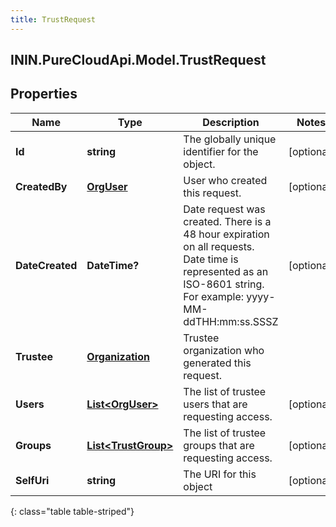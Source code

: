 ```yaml
---
title: TrustRequest
---
```

## ININ.PureCloudApi.Model.TrustRequest

## Properties

|Name | Type | Description | Notes|
|------------ | ------------- | ------------- | -------------|
| **Id** | **string** | The globally unique identifier for the object. | [optional] |
| **CreatedBy** | [**OrgUser**](OrgUser.html) | User who created this request. | [optional] |
| **DateCreated** | **DateTime?** | Date request was created. There is a 48 hour expiration on all requests. Date time is represented as an ISO-8601 string. For example: yyyy-MM-ddTHH:mm:ss.SSSZ | [optional] |
| **Trustee** | [**Organization**](Organization.html) | Trustee organization who generated this request. | |
| **Users** | [**List&lt;OrgUser&gt;**](OrgUser.html) | The list of trustee users that are requesting access. | [optional] |
| **Groups** | [**List&lt;TrustGroup&gt;**](TrustGroup.html) | The list of trustee groups that are requesting access. | [optional] |
| **SelfUri** | **string** | The URI for this object | [optional] |
{: class="table table-striped"}


